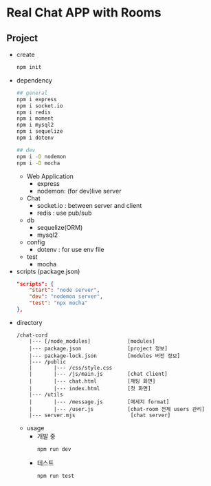 # Real Chat APP with Rooms

## Project

* create
    ```bash
    npm init
    ```
* dependency
    ```bash
    ## general
    npm i express
    npm i socket.io
    npm i redis
    npm i moment
    npm i mysql2
    npm i sequelize
    npm i dotenv
  
    ## dev
    npm i -D nodemon
    npm i -D mocha
    ```
    * Web Application
      * express
      * nodemon: (for dev)live server
    * Chat
      * socket.io : between server and client
      * redis : use pub/sub
    * db
      * sequelize(ORM)
      * mysql2
    * config
      * dotenv : for use env file
    * test
      * mocha
* scripts (package.json)
    ```json
    "scripts": {
        "start": "node server",
        "dev": "nodemon server",
        "test": "npx mocha"         
    },
    ```
* directory
    ```text
    /chat-cord
        |--- [/node_modules]            [modules]
        |--- package.json               [project 정보]
        |--- package-lock.json          [modules 버전 정보]
        |--- /public
        |       |--- /css/style.css
        |       |--- /js/main.js        [chat client]
        |       |--- chat.html          [채팅 화면]
        |       |--- index.html         [첫 화면]
        |--- /utils
        |       |--- /message.js        [메세지 format]
        |       |--- /user.js           [chat-room 전체 users 관리]
        |--- server.mjs                  [chat server]
    ```
  * usage
      * 개발 중
        ```shell
        npm run dev
        ```
      * 테스트
        ```shell
        npm run test
        ```
